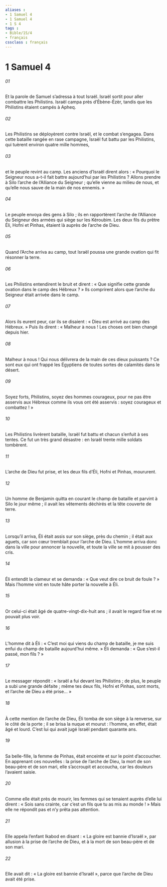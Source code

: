 ```yaml
---
aliases : 
- 1 Samuel 4
- 1 Samuel 4
- 1 S 4
tags : 
- Bible/1S/4
- français
cssclass : français
---
```


# 1 Samuel 4

###### 01
Et la parole de Samuel s’adressa à tout Israël.
Israël sortit pour aller combattre les Philistins. Israël campa près d’Ébène-Ézèr, tandis que les Philistins étaient campés à Apheq.
###### 02
Les Philistins se déployèrent contre Israël, et le combat s’engagea. Dans cette bataille rangée en rase campagne, Israël fut battu par les Philistins, qui tuèrent environ quatre mille hommes,
###### 03
et le peuple revint au camp. Les anciens d’Israël dirent alors : « Pourquoi le Seigneur nous a-t-il fait battre aujourd’hui par les Philistins ? Allons prendre à Silo l’arche de l’Alliance du Seigneur ; qu’elle vienne au milieu de nous, et qu’elle nous sauve de la main de nos ennemis. »
###### 04
Le peuple envoya des gens à Silo ; ils en rapportèrent l’arche de l’Alliance du Seigneur des armées qui siège sur les Kéroubim. Les deux fils du prêtre Éli, Hofni et Pinhas, étaient là auprès de l’arche de Dieu.
###### 05
Quand l’Arche arriva au camp, tout Israël poussa une grande ovation qui fit résonner la terre.
###### 06
Les Philistins entendirent le bruit et dirent : « Que signifie cette grande ovation dans le camp des Hébreux ? » Ils comprirent alors que l’arche du Seigneur était arrivée dans le camp.
###### 07
Alors ils eurent peur, car ils se disaient : « Dieu est arrivé au camp des Hébreux. » Puis ils dirent : « Malheur à nous ! Les choses ont bien changé depuis hier.
###### 08
Malheur à nous ! Qui nous délivrera de la main de ces dieux puissants ? Ce sont eux qui ont frappé les Égyptiens de toutes sortes de calamités dans le désert.
###### 09
Soyez forts, Philistins, soyez des hommes courageux, pour ne pas être asservis aux Hébreux comme ils vous ont été asservis : soyez courageux et combattez ! »
###### 10
Les Philistins livrèrent bataille, Israël fut battu et chacun s’enfuit à ses tentes. Ce fut un très grand désastre : en Israël trente mille soldats tombèrent.
###### 11
L’arche de Dieu fut prise, et les deux fils d’Éli, Hofni et Pinhas, moururent.
###### 12
Un homme de Benjamin quitta en courant le champ de bataille et parvint à Silo le jour même ; il avait les vêtements déchirés et la tête couverte de terre.
###### 13
Lorsqu’il arriva, Éli était assis sur son siège, près du chemin ; il était aux aguets, car son cœur tremblait pour l’arche de Dieu. L’homme arriva donc dans la ville pour annoncer la nouvelle, et toute la ville se mit à pousser des cris.
###### 14
Éli entendit la clameur et se demanda : « Que veut dire ce bruit de foule ? » Mais l’homme vint en toute hâte porter la nouvelle à Éli.
###### 15
Or celui-ci était âgé de quatre-vingt-dix-huit ans ; il avait le regard fixe et ne pouvait plus voir.
###### 16
L’homme dit à Éli : « C’est moi qui viens du champ de bataille, je me suis enfui du champ de bataille aujourd’hui même. » Éli demanda : « Que s’est-il passé, mon fils ? »
###### 17
Le messager répondit : « Israël a fui devant les Philistins ; de plus, le peuple a subi une grande défaite ; même tes deux fils, Hofni et Pinhas, sont morts, et l’arche de Dieu a été prise… »
###### 18
À cette mention de l’arche de Dieu, Éli tomba de son siège à la renverse, sur le côté de la porte ; il se brisa la nuque et mourut : l’homme, en effet, était âgé et lourd. C’est lui qui avait jugé Israël pendant quarante ans.
###### 19
Sa belle-fille, la femme de Pinhas, était enceinte et sur le point d’accoucher. En apprenant ces nouvelles : la prise de l’arche de Dieu, la mort de son beau-père et de son mari, elle s’accroupit et accoucha, car les douleurs l’avaient saisie.
###### 20
Comme elle était près de mourir, les femmes qui se tenaient auprès d’elle lui dirent : « Sois sans crainte, car c’est un fils que tu as mis au monde ! » Mais elle ne répondit pas et n’y prêta pas attention.
###### 21
Elle appela l’enfant Ikabod en disant : « La gloire est bannie d’Israël », par allusion à la prise de l’arche de Dieu, et à la mort de son beau-père et de son mari.
###### 22
Elle avait dit : « La gloire est bannie d’Israël », parce que l’arche de Dieu avait été prise.
